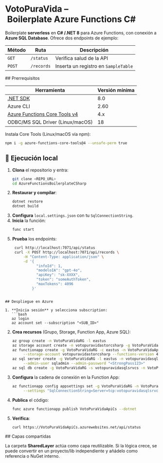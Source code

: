 # VotoPuraVida – Boilerplate Azure Functions C#

Boilerplate **serverless** en **C# /.NET 8** para Azure Functions, con conexión a **Azure SQL Database**. Ofrece dos endpoints de ejemplo:

| Método | Ruta        | Descripción                             |
|--------|-------------|-----------------------------------------|
| `GET`  | `/status`   | Verifica salud de la API                |
| `POST` | `/records`  | Inserta un registro en `SampleTable`    |


## Prerrequisitos

| Herramienta                              | Versión mínima |
|------------------------------------------|----------------|
| [.NET SDK](https://dotnet.microsoft.com/) | 8.0            |
| Azure CLI                                | 2.60           |
| [Azure Functions Core Tools v4](https://learn.microsoft.com/azure/azure-functions/functions-run-local) | 4.x |
| ODBC/MS SQL Driver (Linux/macOS)          | 18             |

Instala Core Tools (Linux/macOS vía npm):
```bash
npm i -g azure-functions-core-tools@4 --unsafe-perm true
```

## 🚀 Ejecución local

1. **Clona** el repositorio y entra:
   ```bash
   git clone <REPO_URL>
   cd AzureFunctionsBoilerplateCSharp
   ```
2. **Restaurar y compilar**:
   ```bash
   dotnet restore
   dotnet build
   ```
3. **Configura** `local.settings.json` con tu `SqlConnectionString`.
4. **Inicia** la función:
   ```bash
   func start
   ```
5. **Prueba** los endpoints:
   ```bash
    curl http://localhost:7071/api/status
    curl -X POST http://localhost:7071/api/records \
        -H "Content-Type: application/json" \
        -d '{
              "infoId": 1,
              "modeloIA": "gpt-4o",
              "apiKey": "sk-XXXX",
              "token": "someAuthToken",
              "maxTokens": 4096
            }'
```

## Despliegue en Azure

1. **Inicia sesión** y selecciona subscription:
   ```bash
   az login
   az account set --subscription "<SUB_ID>"
   ```
2. **Crea recursos** (Grupo, Storage, Function App, Azure SQL):
   ```bash
   az group create -n VotoPuraVidaRG -l eastus
   az storage account create -n votopuravidastorcsharp -g VotoPuraVidaRG -l eastus --sku Standard_LRS
   az functionapp create -g VotoPuraVidaRG -c eastus -n VotoPuraVidaApiCs \
        --storage-account votopuravidastorcsharp --functions-version 4 --runtime dotnet-isolated --os-type Windows
   az sql server create -g VotoPuraVidaRG -l eastus -n votopuravidasqlsrvcs \
        --admin-user sqladmin --admin-password "<StrongPass123>"
   az sql db create -g VotoPuraVidaRG -s votopuravidasqlsrvcs -n VotoPuraVidaDB -e GeneralPurpose -f Gen5
   ```
3. **Configura** la cadena de conexión en la Function App:
   ```bash
   az functionapp config appsettings set -g VotoPuraVidaRG -n VotoPuraVidaApiCs \
        --settings "SqlConnectionString=Server=tcp:votopuravidasqlsrvcs.database.windows.net,1433;Database=VotoPV;Uid=sqladmin;Pwd=<StrongPass123>;Encrypt=true;TrustServerCertificate=false;Connection Timeout=30;"
   ```
4. **Publica** el código:
   ```bash
   func azure functionapp publish VotoPuraVidaApiCs --dotnet
   ```
5. **Verifica**:
   ```bash
   curl https://VotoPuraVidaApiCs.azurewebsites.net/api/status
   ```

## Capas compartidas

La carpeta **SharedLayer** actúa como capa reutilizable. Si la lógica crece, se puede convertir en un 
proyecto/lib independiente y añádelo como referencia o NuGet interno.

